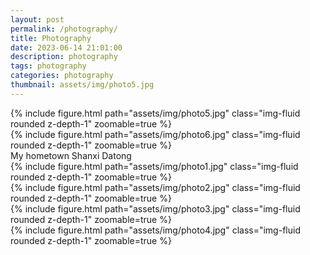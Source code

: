 ```yaml
---
layout: post
permalink: /photography/
title: Photography
date: 2023-06-14 21:01:00
description: photography
tags: photography
categories: photography
thumbnail: assets/img/photo5.jpg
---
```

<div class="row mt-3">
    <div class="col-sm mt-3 mt-md-0">
        {% include figure.html path="assets/img/photo5.jpg" class="img-fluid rounded z-depth-1" zoomable=true %}
    </div>
    <div class="col-sm mt-3 mt-md-0">
        {% include figure.html path="assets/img/photo6.jpg" class="img-fluid rounded z-depth-1" zoomable=true %}
    </div>
</div>

<div class="caption">
    My hometown Shanxi Datong
</div>

<div class="row mt-3">
    <div class="col-sm mt-3 mt-md-0">
        {% include figure.html path="assets/img/photo1.jpg" class="img-fluid rounded z-depth-1" zoomable=true %}
    </div>
    <div class="col-sm mt-3 mt-md-0">
        {% include figure.html path="assets/img/photo2.jpg" class="img-fluid rounded z-depth-1" zoomable=true %}
    </div>
</div>

<div class="row mt-3">
    <div class="col-sm mt-3 mt-md-0">
        {% include figure.html path="assets/img/photo3.jpg" class="img-fluid rounded z-depth-1" zoomable=true %}
    </div>
    <div class="col-sm mt-3 mt-md-0">
        {% include figure.html path="assets/img/photo4.jpg" class="img-fluid rounded z-depth-1" zoomable=true %}
    </div>
</div>
